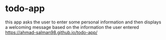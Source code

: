 # todo-app
this app asks the user to enter some personal information and then displays a welcoming message based on the information the user entered 
https://ahmad-salman98.github.io/todo-app/
